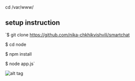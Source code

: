cd /var/www/

## setup instruction

`$ git clone https://github.com/nika-chkhikvishvili/smartchat

$ cd node

$ npm install 

$ node app.js`


![alt tag](https://docs.google.com/drawings/d/1y4BmbK7VZ2wqZXuLtyRb1HmUio8FiWdq0tklcyjKWb4/pub?w=700&h=364)
